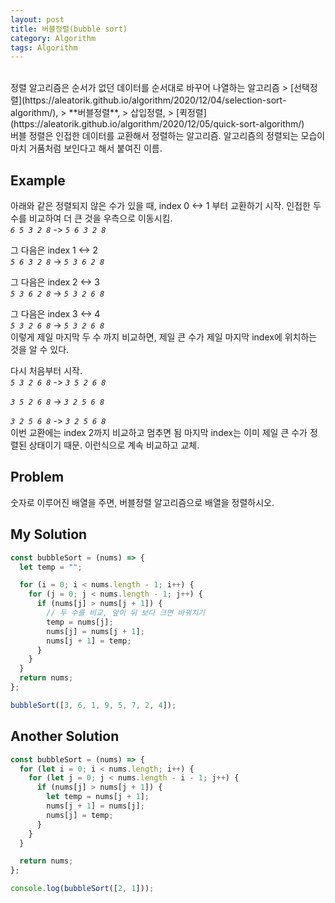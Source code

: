 ```yaml
---
layout: post
title: 버블정렬(bubble sort)
category: Algorithm
tags: Algorithm
---
```


<br>
정렬 알고리즘은 순서가 없던 데이터를 순서대로 바꾸어 나열하는 알고리즘
> [선택정렬](https://aleatorik.github.io/algorithm/2020/12/04/selection-sort-algorithm/),
> **버블정렬**,
> 삽입정렬,
> [퀵정렬](https://aleatorik.github.io/algorithm/2020/12/05/quick-sort-algorithm/)

<br>
버블 정렬은 인접한 데이터를 교환해서 정렬하는 알고리즘.
알고리즘의 정렬되는 모습이 마치 거품처럼 보인다고 해서 붙여진 이름.

## Example

아래와 같은 정렬되지 않은 수가 있을 때, index 0 <-> 1 부터 교환하기 시작.
인접한 두 수를 비교하여 더 큰 것을 우측으로 이동시킴.<br>
_`6 5 3 2 8`_
-> _`5 6 3 2 8`_

그 다음은 index 1 <-> 2<br>
_`5 6 3 2 8`_
-> _`5 3 6 2 8`_

그 다음은 index 2 <-> 3<br>
_`5 3 6 2 8`_
-> _`5 3 2 6 8`_

그 다음은 index 3 <-> 4<br>
_`5 3 2 6 8`_
-> _`5 3 2 6 8`_<br>
이렇게 제일 마지막 두 수 까지 비교하면, 제일 큰 수가 제일 마지막 index에 위치하는 것을 알 수 있다.

다시 처음부터 시작.<br>
_`5 3 2 6 8`_
-> _`3 5 2 6 8`_

_`3 5 2 6 8`_
-> _`3 2 5 6 8`_

_`3 2 5 6 8`_
-> _`3 2 5 6 8`_<br>
이번 교환에는 index 2까지 비교하고 멈추면 됨
마지막 index는 이미 제일 큰 수가 정렬된 상태이기 때문.
이런식으로 계속 비교하고 교체.

## Problem

숫자로 이루어진 배열을 주면, 버블정렬 알고리즘으로 배열을 정렬하시오.

## My Solution

```jsx
const bubbleSort = (nums) => {
  let temp = "";

  for (i = 0; i < nums.length - 1; i++) {
    for (j = 0; j < nums.length - 1; j++) {
      if (nums[j] > nums[j + 1]) {
        // 두 수를 비교, 앞이 뒤 보다 크면 바꿔치기
        temp = nums[j];
        nums[j] = nums[j + 1];
        nums[j + 1] = temp;
      }
    }
  }
  return nums;
};

bubbleSort([3, 6, 1, 9, 5, 7, 2, 4]);
```

## Another Solution

```jsx
const bubbleSort = (nums) => {
  for (let i = 0; i < nums.length; i++) {
    for (let j = 0; j < nums.length - i - 1; j++) {
      if (nums[j] > nums[j + 1]) {
        let temp = nums[j + 1];
        nums[j + 1] = nums[j];
        nums[j] = temp;
      }
    }
  }

  return nums;
};

console.log(bubbleSort([2, 1]));
```
